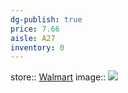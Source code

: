 ```yaml
---
dg-publish: true
price: 7.66
aisle: A27
inventory: 0
---
```


store:: [Walmart](https://www.walmart.com/ip/Pork-Country-Style-Ribs-Boneless-1-1-2-5-lb/51259140)
image:: ![](https://i5.walmartimages.com/asr/05057dff-adcd-4f68-81cf-ae83f7b32204.9a378fd533805897cdf202679258e7d7.jpeg?odnHeight=612&odnWidth=612&odnBg=FFFFFF)

